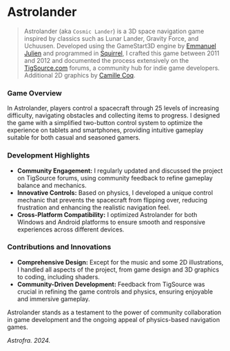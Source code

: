 # Astrolander

> Astrolander (aka `Cosmic Lander`) is a 3D space navigation game inspired by classics such as Lunar Lander, Gravity Force, and Uchuusen. Developed using the GameStart3D engine by [Emmanuel Julien](https://github.com/ejulien/) and programmed in [Squirrel](https://github.com/albertodemichelis/squirrel), I crafted this game between 2011 and 2012 and documented the process extensively on the [TigSource.com](https://forums.tigsource.com/index.php?topic=20609.0) forums, a community hub for indie game developers.<br>
Additional 2D graphics by [Camille Coq](https://camillecee.weebly.com/).

### Game Overview

In Astrolander, players control a spacecraft through 25 levels of increasing difficulty, navigating obstacles and collecting items to progress. I designed the game with a simplified two-button control system to optimize the experience on tablets and smartphones, providing intuitive gameplay suitable for both casual and seasoned gamers.

### Development Highlights

- **Community Engagement:** I regularly updated and discussed the project on TigSource forums, using community feedback to refine gameplay balance and mechanics.
- **Innovative Controls:** Based on physics, I developed a unique control mechanic that prevents the spacecraft from flipping over, reducing frustration and enhancing the realistic navigation feel.
- **Cross-Platform Compatibility:** I optimized Astrolander for both Windows and Android platforms to ensure smooth and responsive experiences across different devices.

### Contributions and Innovations

- **Comprehensive Design:** Except for the music and some 2D illustrations, I handled all aspects of the project, from game design and 3D graphics to coding, including shaders.
- **Community-Driven Development:** Feedback from TigSource was crucial in refining the game controls and physics, ensuring enjoyable and immersive gameplay.

Astrolander stands as a testament to the power of community collaboration in game development and the ongoing appeal of physics-based navigation games.

_Astrofra. 2024._
